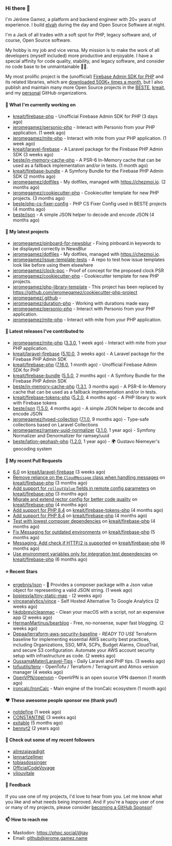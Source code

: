 ### Hi there 👋

I'm Jérôme Gamez, a platform and backend engineer with 20+ years of experience.
I build [elvah](https://www.elvah.de) during the day and Open Source Software
at night.

I'm a Jack of all trades with a soft spot for PHP, legacy software and,
of course, Open Source software.

My hobby is my job and vice versa. My mission is to make the work of all
developers (myself included) more productive and enjoyable.
I have a special affinity for code quality, stability, and legacy software,
and consider no code base to be unmaintainable 💪🏻.

My most prolific project is the (unofficial)
[Firebase Admin SDK for PHP](https://github.com/kreait/firebase-php) and its
related libraries, which are
[downloaded 500K+ times a month](https://packagist.org/packages/kreait/firebase-php/stats), but I also publish and maintain many more Open Source
projects in the [BESTE](https://github.com/beste),
[kreait](https://github.com/kreait), and my
[personal](https://github.com/jeromegamez) GitHub organizations.

#### 👷 What I'm currently working on

- [kreait/firebase-php](https://github.com/kreait/firebase-php) - Unofficial Firebase Admin SDK for PHP (3 days ago)
- [jeromegamez/personio-php](https://github.com/jeromegamez/personio-php) - Interact with Personio from your PHP application. (1 week ago)
- [jeromegamez/mite-php](https://github.com/jeromegamez/mite-php) - Interact with mite from your PHP application. (1 week ago)
- [kreait/laravel-firebase](https://github.com/kreait/laravel-firebase) - A Laravel package for the Firebase PHP Admin SDK (3 weeks ago)
- [beste/in-memory-cache-php](https://github.com/beste/in-memory-cache-php) - A PSR-6 In-Memory cache that can be used as a fallback implementation and/or in tests. (1 month ago)
- [kreait/firebase-bundle](https://github.com/kreait/firebase-bundle) - A Symfony Bundle for the Firebase PHP Admin SDK (2 months ago)
- [jeromegamez/dotfiles](https://github.com/jeromegamez/dotfiles) - My dotfiles, managed with https://chezmoi.io. (2 months ago)
- [jeromegamez/cookiecutter-php](https://github.com/jeromegamez/cookiecutter-php) - Cookiecutter template for new PHP projects. (3 months ago)
- [beste/php-cs-fixer-config](https://github.com/beste/php-cs-fixer-config) - PHP CS Fixer Config used in BESTE projects (4 months ago)
- [beste/json](https://github.com/beste/json) - A simple JSON helper to decode and encode JSON (4 months ago)

#### 🌱 My latest projects

- [jeromegamez/pinboard-for-newsblur](https://github.com/jeromegamez/pinboard-for-newsblur) - Fixing pinboard.in keywords to be displayed correctly in NewsBlur
- [jeromegamez/dotfiles](https://github.com/jeromegamez/dotfiles) - My dotfiles, managed with https://chezmoi.io.
- [jeromegamez/issue-template-tests](https://github.com/jeromegamez/issue-template-tests) - A repo to test how issue templates look like before using them elsewhere
- [jeromegamez/clock-poc](https://github.com/jeromegamez/clock-poc) - Proof of concept for the proposed clock PSR
- [jeromegamez/cookiecutter-php](https://github.com/jeromegamez/cookiecutter-php) - Cookiecutter template for new PHP projects.
- [jeromegamez/php-library-template](https://github.com/jeromegamez/php-library-template) - This project has been replaced by https://github.com/jeromegamez/cookiecutter-php-project
- [jeromegamez/.github](https://github.com/jeromegamez/.github) - 
- [jeromegamez/duration-php](https://github.com/jeromegamez/duration-php) - Working with durations made easy
- [jeromegamez/personio-php](https://github.com/jeromegamez/personio-php) - Interact with Personio from your PHP application.
- [jeromegamez/mite-php](https://github.com/jeromegamez/mite-php) - Interact with mite from your PHP application.

#### 🔭 Latest releases I've contributed to

- [jeromegamez/mite-php](https://github.com/jeromegamez/mite-php) ([3.3.0](https://github.com/jeromegamez/mite-php/releases/tag/3.3.0), 1 week ago) - Interact with mite from your PHP application.
- [kreait/laravel-firebase](https://github.com/kreait/laravel-firebase) ([5.10.0](https://github.com/kreait/laravel-firebase/releases/tag/5.10.0), 3 weeks ago) - A Laravel package for the Firebase PHP Admin SDK
- [kreait/firebase-php](https://github.com/kreait/firebase-php) ([7.16.0](https://github.com/kreait/firebase-php/releases/tag/7.16.0), 1 month ago) - Unofficial Firebase Admin SDK for PHP
- [kreait/firebase-bundle](https://github.com/kreait/firebase-bundle) ([5.5.0](https://github.com/kreait/firebase-bundle/releases/tag/5.5.0), 2 months ago) - A Symfony Bundle for the Firebase PHP Admin SDK
- [beste/in-memory-cache-php](https://github.com/beste/in-memory-cache-php) ([1.3.1](https://github.com/beste/in-memory-cache-php/releases/tag/1.3.1), 3 months ago) - A PSR-6 In-Memory cache that can be used as a fallback implementation and/or in tests.
- [kreait/firebase-tokens-php](https://github.com/kreait/firebase-tokens-php) ([5.2.0](https://github.com/kreait/firebase-tokens-php/releases/tag/5.2.0), 4 months ago) - A PHP library to work with Firebase tokens
- [beste/json](https://github.com/beste/json) ([1.5.0](https://github.com/beste/json/releases/tag/1.5.0), 4 months ago) - A simple JSON helper to decode and encode JSON
- [jeromegamez/typed-collection](https://github.com/jeromegamez/typed-collection) ([7.1.0](https://github.com/jeromegamez/typed-collection/releases/tag/7.1.0), 9 months ago) - Type-safe collections based on Laravel Collections
- [jeromegamez/ramsey-uuid-normalizer](https://github.com/jeromegamez/ramsey-uuid-normalizer) ([3.1.0](https://github.com/jeromegamez/ramsey-uuid-normalizer/releases/tag/3.1.0), 1 year ago) - Symfony Normalizer and Denormalizer for ramsey/uuid
- [beste/latlon-geohash-php](https://github.com/beste/latlon-geohash-php) ([1.2.0](https://github.com/beste/latlon-geohash-php/releases/tag/1.2.0), 1 year ago) - 🌍 Gustavo Niemeyer&#39;s geocoding system

#### 🔨 My recent Pull Requests

- [6.0](https://github.com/kreait/laravel-firebase/pull/237) on [kreait/laravel-firebase](https://github.com/kreait/laravel-firebase) (3 weeks ago)
- [Remove reliance on the `CloudMessage` class when handling messages](https://github.com/kreait/firebase-php/pull/934) on [kreait/firebase-php](https://github.com/kreait/firebase-php) (3 months ago)
- [Add support for `rolloutValue` fields in remote config parameters](https://github.com/kreait/firebase-php/pull/927) on [kreait/firebase-php](https://github.com/kreait/firebase-php) (3 months ago)
- [Migrate and extend rector config for better code quality](https://github.com/kreait/firebase-php/pull/921) on [kreait/firebase-php](https://github.com/kreait/firebase-php) (4 months ago)
- [Add support for PHP 8.4](https://github.com/kreait/firebase-tokens-php/pull/61) on [kreait/firebase-tokens-php](https://github.com/kreait/firebase-tokens-php) (4 months ago)
- [Add support for PHP 8.4](https://github.com/kreait/firebase-php/pull/920) on [kreait/firebase-php](https://github.com/kreait/firebase-php) (4 months ago)
- [Test with lowest composer dependencies](https://github.com/kreait/firebase-php/pull/913) on [kreait/firebase-php](https://github.com/kreait/firebase-php) (4 months ago)
- [Fix Messaging for outdated environments](https://github.com/kreait/firebase-php/pull/908) on [kreait/firebase-php](https://github.com/kreait/firebase-php) (5 months ago)
- [Messaging: Add check if HTTP/2 is supported](https://github.com/kreait/firebase-php/pull/903) on [kreait/firebase-php](https://github.com/kreait/firebase-php) (6 months ago)
- [Use environment variables only for integration test dependencies](https://github.com/kreait/firebase-php/pull/901) on [kreait/firebase-php](https://github.com/kreait/firebase-php) (6 months ago)

#### ⭐ Recent Stars

- [ergebnis/json](https://github.com/ergebnis/json) - 📃 Provides a composer package with a Json value object for representing a valid JSON string. (1 week ago)
- [bopjesvla/tiny-static-map](https://github.com/bopjesvla/tiny-static-map) -  (2 weeks ago)
- [vinceanalytics/vince](https://github.com/vinceanalytics/vince) - Self Hosted Alternative To Google Analytics (2 weeks ago)
- [hkdobrev/cleanmac](https://github.com/hkdobrev/cleanmac) - Clean your macOS with a script, not an expensive app (2 weeks ago)
- [HermanMartinus/bearblog](https://github.com/HermanMartinus/bearblog) - Free, no-nonsense, super fast blogging. (2 weeks ago)
- [Depaa/terraform-aws-security-baseline](https://github.com/Depaa/terraform-aws-security-baseline) - *READY TO USE* Terraform baseline for implementing essential AWS security best practices, including Organizations, SSO, MFA, SCPs, Budget Alarms, CloudTrail, and secure S3 configuration. Automate your AWS account security setup with infrastructure as code. (2 weeks ago)
- [OussamaMater/Laravel-Tips](https://github.com/OussamaMater/Laravel-Tips) - Daily Laravel and PHP tips. (3 weeks ago)
- [tofuutils/tenv](https://github.com/tofuutils/tenv) - OpenTofu / Terraform / Terragrunt and Atmos version manager (4 weeks ago)
- [OpenVPN/openvpn](https://github.com/OpenVPN/openvpn) - OpenVPN  is  an open source VPN daemon (1 month ago)
- [ironcalc/IronCalc](https://github.com/ironcalc/IronCalc) - Main engine of the IronCalc ecosystem (1 month ago)

#### ❤️ These awesome people sponsor me (thank you!)

- [notdefine](https://github.com/notdefine) (1 week ago)
- [CONSTANTlNE](https://github.com/CONSTANTlNE) (3 weeks ago)
- [exitable](https://github.com/exitable) (5 months ago)
- [bennyt2](https://github.com/bennyt2) (2 years ago)

#### 👯 Check out some of my recent followers

- [alirezajavadigit](https://github.com/alirezajavadigit)
- [lennartzellmer](https://github.com/lennartzellmer)
- [tobiasdossinger](https://github.com/tobiasdossinger)
- [OfficialCodeVoyage](https://github.com/OfficialCodeVoyage)
- [vilouvitale](https://github.com/vilouvitale)

#### 💬 Feedback

If you use one of my projects, I'd love to hear from you. Let me know what you
like and what needs being improved. And if you're a happy user of one or
many of my projects, please consider
[becoming a GitHub Sponsor](https://github.com/sponsors/jeromegamez)!

#### 📫 How to reach me

- Mastodon: https://phpc.social/@jay
- Email: github@jerome.gamez.name
